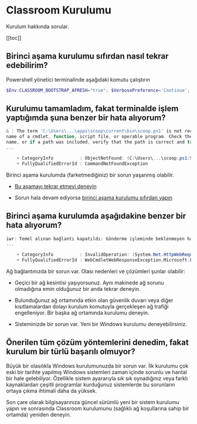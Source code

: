 # Classroom Kurulumu

Kurulum hakkında sorular.

[[toc]]

## Birinci aşama kurulumu sıfırdan nasıl tekrar edebilirim?

Powershell yönetici terminalinde aşağıdaki komutu çalıştırın

```ps1
$Env:CLASSROOM_BOOTSTRAP_AFRESH="true"; $VerbosePreference='Continue'; Set-ExecutionPolicy Unrestricted -Scope CurrentUser -Force; iwr -useb https://get.classroom.alaturka.dev/classroom | iex
```

## Kurulumu tamamladım, fakat terminalde işlem yaptığımda şuna benzer bir hata alıyorum?

```ps1
& : The term 'C:\Users\...\apps\scoop\current\bin\scoop.ps1' is not recognized as the
name of a cmdlet, function, script file, or operable program. Check the spelling of the
name, or if a path was included, verify that the path is correct and try again.
...

    + CategoryInfo          : ObjectNotFound: (C:\Users\...\scoop.ps1:String) [], CommandNotFoundException
    + FullyQualifiedErrorId : CommandNotFoundException
```

Birinci aşama kurulumda (farketmediğiniz) bir sorun yaşanmış olabilir.

- [Bu aşamayı tekrar etmeyi deneyin](/intro/install.html#birinci-asama-onyukleme)

- Sorun hala devam ediyorsa [birinci aşama kurulumu sıfırdan yapın](#birinci-asama-kurulumu-s%C4%B1f%C4%B1rdan-nas%C4%B1l-tekrar-edebilirim)

## Birinci aşama kurulumda aşağıdakine benzer bir hata alıyorum?

```ps1
iwr: Temel alınan bağlantı kapatıldı: Gönderme işleminde beklenmeyen hata oluştu.
...

    + CategoryInfo          : InvalidOperation: (System.Net.HttpWebRequest:HttpWebRequest) [Invoke-WebRequest], WebException
    + FullyQualifiedErrorId : WebCmdletWebResponseException,Microsoft.PowerShell.Commands.InvokeWebRequestCommand
```

Ağ bağlantınızda bir sorun var.  Olası nedenleri ve çözümleri şunlar olabilir:

- Geçici bir ağ kesintisi yaşıyorsunuz.  Aynı makinede ağ sorunu olmadığına emin olduğunuz bir anda tekrar deneyin.

- Bulunduğunuz ağ ortamında etkin olan güvenlik duvarı veya diğer kısıtlamalardan dolayı kurulum komutuyla gerçekleşen
  ağ trafiği engelleniyor.  Bir başka ağ ortamında kurulumu deneyin.

- Sisteminizde bir sorun var.  Yeni bir Windows kurulumu deneyebilirsiniz.

## Önerilen tüm çözüm yöntemlerini denedim, fakat kurulum bir türlü başarılı olmuyor?

Büyük bir olasılıkla Windows kurulumunuzda bir sorun var.  İlk kurulumu çok eski bir tarihte yapılmış Windows sistemleri
zaman içinde sorunlu ve hantal bir hale gelebiliyor.  Özellikle sistem ayararıyla sık sık oynadığınız veya farklı
kaynaklardan çeşitli programlar kurduğunuz sistemlerde bu sorunların ortaya çıkma ihtimali daha da yüksek.

Son çare olarak bilgisayarınıza güncel sürümlü yeni bir sistem kurulumu yapın ve sonrasında Classroom kurulumunu
(sağlıklı ağ koşullarına sahip bir ortamda) yeniden deneyin.
